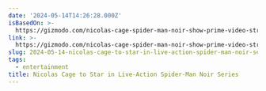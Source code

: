 ```yaml
---
date: '2024-05-14T14:26:28.000Z'
isBasedOn: >-
  https://gizmodo.com/nicolas-cage-spider-man-noir-show-prime-video-streaming-1851474644
link: >-
  https://gizmodo.com/nicolas-cage-spider-man-noir-show-prime-video-streaming-1851474644
slug: 2024-05-14-nicolas-cage-to-star-in-live-action-spider-man-noir-series
tags:
  - entertainment
title: Nicolas Cage to Star in Live-Action Spider-Man Noir Series
---
```

 
